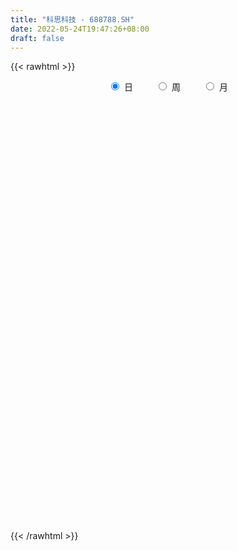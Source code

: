 ```yaml
---
title: "科思科技 - 688788.SH"
date: 2022-05-24T19:47:26+08:00
draft: false
---
```

{{< rawhtml >}}
    <div style="text-align: center">
        <label style="padding: 1rem;"><input style="margin-right: .5rem" type="radio" name="period" value="D" checked onclick="period_change(this)">日</label>
        <label style="padding: 1rem;"><input style="margin-right: .5rem" type="radio" name="period" value="W" onclick="period_change(this)">周</label>
        <label style="padding: 1rem;"><input style="margin-right: .5rem" type="radio" name="period" value="M" onclick="period_change(this)">月</label>
    </div>
    <div id="chart" style="height: 700px;"></div> 
    <script type="text/javascript">
        const D_v = [3410.82,4252.45,8875.17,8868.22,12267.8,9788.5,11763.51,10052.16,13539.52,9695.31,12519.71,9865.57,8494.75,10422.27,10884.34,9589.71,6618.49,5512.15,7727.4,8782.75,6573.44,7219.28,4672.38,7070.59,5641.01,3842.6,8699.35,10269.63,5358.97,5936.0,4556.83,12176.85,16296.07,13572.56,11044.18,12281.21,10757.81,13026.16,7240.4,9917.34,6876.53,10809.51,8104.33,9272.98,8587.91,7064.0,4547.8,5128.11,6659.12,6078.05,17840.83,22053.48,16204.87,13052.76,10312.14,12825.76,11333.28,14994.16,9269.62,15809.37,25334.05,15621.74,12055.79,8930.01,9911.17,6972.25,8013.48,7974.56,5311.97,8487.43,10442.65,8973.1,9618.27,14693.68,8362.97,7873.32,7244.24,11441.64,7250.01,3837.54,5018.4,3265.25,4200.03,5627.5,5278.25,4312.55,2896.37,4949.5,9266.34,4729.75,5288.12,3160.31,3749.4,3401.71,5198.4,3443.15,3238.13,1949.92,2247.19,2757.27,5555.45,2259.83,2601.47,2349.83,4041.07,4054.18,4484.99,3631.72,4046.59,4627.38,5924.07,12184.35,10657.23,6771.02,6788.53,12383.05,6703.82,6122.73,6924.56,5106.7,7642.62,5060.84,8682.42,10176.24,8587.84,9180.87,7559.87,9443.26,8046.0,10188.11,12537.77,10724.13,6402.99,8212.23,14837.04,10029.67,9555.4,11482.3,10058.03,9391.59,7884.05,6377.73,6197.88,6282.85,5374.82,5591.83,12172.35,5938.08,9227.84,6121.34,6355.06,4819.85,3358.29,6856.33,4523.13,2902.95,4948.32,4030.14,5903.72,7130.09,6629.74,4089.28,5474.91,3782.25,4171.28,3668.91,6056.12,5350.94,5967.31,7353.18,3672.6,3883.7,5413.44,4363.27,5357.05,12564.21,7216.15,6470.74,3619.79,3262.94,5235.21,3151.03,5585.23,2786.97,3724.72,3607.88,4318.96,2531.26,2489.73,3643.21,7982.3,10706.44,5361.65,22483.08,10829.0,6144.46,9474.98,5382.87,7580.92,8355.12,9386.73,7579.83,6923.38,4489.91,7479.13,7988.83,6726.57,4810.21,4165.7,3280.04,4610.21,7069.29,8557.31,5560.49,3761.77,3780.39,3213.09,4678.76,3017.99,7497.68,4742.6,4257.27,4161.5,3626.91,4007.09,4844.24,4366.46,3431.79,3489.09,4400.09,4262.43,6580.54,4481.52,6090.35,20229.19,10774.8,5394.96,4523.36,4481.27,4730.69,5897.28,3962.36,2936.52,3040.75,3011.19,4168.83,3873.55,4652.68,4054.87,6687.6]
const D_histogram = [0.0,0.1820654131,0.5025440882,0.9235494719,1.538171657,1.8578024767,2.3750101926,2.9086711479,3.1211536821,3.0068680845,3.2749753404,3.3552384766,3.393793069,2.7956060132,2.1647323316,1.3060217049,0.8213490559,0.4874378104,-0.1452952999,-0.389373951,-0.3914852876,-0.7789161513,-1.0047813031,-1.5338937471,-1.567711662,-1.5607967697,-1.1658630142,-1.1884162694,-1.1732755915,-1.3572668301,-1.3323286367,-0.775847779,-0.5970967885,-0.0389723268,0.1278810564,0.2478625183,-0.0385314374,-0.8255468118,-1.2207764077,-1.5320125081,-1.8148300236,-1.3505825962,-1.1649545395,-1.4214115375,-1.4794262963,-1.4538732339,-1.3669473997,-1.2455482539,-0.830374684,-0.6178920561,0.4533729822,1.6674817676,2.1404168699,1.8702392953,1.751737752,2.2921187303,2.3318770584,2.5743988111,2.7326984389,3.3233748775,3.1892528888,2.3306545134,1.9472837204,1.2635091204,0.4065430897,-0.2169505031,-0.781544441,-1.4878030852,-1.9093119684,-1.8112762348,-1.2131123555,-0.5438588279,-0.3182732638,0.7355769506,0.9287061324,0.7998547757,0.6681295234,0.0945381287,-0.7414695059,-1.2975792962,-1.8605722509,-1.8925189605,-1.7592120846,-1.9816023256,-2.3622606674,-2.2456114884,-2.2554073269,-2.4862212124,-3.1083855763,-3.6234347621,-3.8944127456,-3.7264015849,-3.119543337,-2.9675118637,-3.1611136098,-2.9132684764,-2.9113704147,-2.5963275774,-2.2328171491,-1.8088607609,-1.8641738821,-1.5873223068,-1.0691373352,-0.7001089061,-0.5871843953,-0.117971923,0.3185688101,0.4659614318,0.6173387318,0.759956533,0.7691748399,1.4870744987,1.4804809499,1.6032447539,1.774023281,2.222914901,2.3140029389,2.343723426,2.1098236941,1.650497888,1.6056263844,1.4790713512,1.5860176828,1.8971055345,1.9855763878,1.5526567441,1.172026806,0.9448376219,0.8242164629,0.7614329724,1.0204453706,0.9368392819,0.8264434879,0.5110687558,0.6435420967,0.6532753605,0.7302207915,0.8327465764,1.0429504415,0.83691233,0.4784307327,0.3886321837,0.307049185,-0.0229927626,-0.3044244616,-0.51505235,-1.0117872658,-1.2127791439,-1.6605518136,-2.0723709665,-2.2107053817,-2.1436364926,-2.0415431915,-1.7688627439,-1.6126753385,-1.2589613725,-0.8973081604,-0.4665436616,-0.0395066522,0.3814052194,0.394552325,0.3541102649,0.0656888009,-0.0632485176,-0.0885118832,-0.0587555193,-0.2882247171,-0.3528643154,-0.0343068426,0.1848926347,0.2718301649,0.111785521,-0.212158511,-0.3399303733,-0.6333864979,-1.3935783371,-2.0299509874,-2.2673793667,-2.2875589561,-2.0899947124,-1.6951756055,-1.4596740519,-1.4345182278,-1.2814288227,-0.9134970079,-0.4938438759,-0.0403099823,0.2474033752,0.5738051475,0.714584739,1.1039828717,1.3454834748,1.4064443218,0.5552297232,0.0901449447,-0.2306378271,-0.5393597592,-0.7331262607,-0.9521406274,-1.174605004,-1.4289268554,-1.5066617578,-1.3826052631,-1.2847551727,-1.347207209,-1.0564272927,-0.6349413339,-0.334697709,0.0328449529,0.2662358405,0.5545874935,0.5948879441,0.5043259925,0.454679,0.3818270288,0.4830887878,0.5345480774,0.5393890405,0.577983232,0.4295380803,0.318720008,0.1089333714,0.0571861744,0.0285816447,0.1588684107,0.1741458145,0.3854503391,0.5066397728,0.6340385585,0.5689435806,0.4229653114,-0.0171858816,-0.394606341,-0.3540069062,-0.7808816803,-0.722916354,-0.5162541811,-0.3613420777,-0.1363967103,0.1739316791,0.4834597183,0.6909189236,0.7849390179,0.8943137406,0.9627826867,1.0693903062,1.1644350075,1.2426813826,1.295806646,1.1060008704]
const D_fast = [0.0,0.2275817664,0.6736964635,1.3255892152,2.3247543145,3.1088357535,4.2197960175,5.4806247598,6.4733957145,7.1108271381,8.1976782291,9.1167509843,10.0037538441,10.1044682915,10.0147776929,9.4825724923,9.2032371073,8.9911853145,8.3221283792,7.9807062403,7.8807235818,7.2985636803,6.8215032028,5.908917322,5.4831714915,5.0998871914,5.2033551934,4.8836978708,4.6055196509,4.0822117048,3.774067739,4.136586652,4.1660634453,4.7144448253,4.9132684726,5.0952155641,4.799188749,3.8057866716,3.1053629738,2.4111237464,1.674598725,1.8012005034,1.6955899251,1.0837800428,0.6559087099,0.3179934639,0.0631824481,-0.1268054696,0.0807744293,0.1387840432,1.3233923271,2.9543715543,3.9624108742,4.1597931234,4.4792260181,5.5926366789,6.2153642716,7.1014857271,7.9429599646,9.3644801226,10.0276713561,9.7517366091,9.8551867462,9.4872894263,8.731959168,8.0542279494,7.2942479013,6.2160384858,5.3172016105,4.9624182854,5.2573040758,5.7905928965,5.9366101446,7.1743545967,7.5996603116,7.6707726487,7.7060797773,7.1561229148,6.1347479038,5.2542432894,4.226107272,3.7210308222,3.414534677,2.6967438546,1.7255203459,1.2807666528,0.7071189826,-0.145250206,-1.544510964,-2.9654188404,-4.2100000102,-4.9735892458,-5.1466168321,-5.7364633247,-6.7203434733,-7.200815459,-7.926760001,-8.2607990581,-8.455492917,-8.483751719,-9.0051083107,-9.1250873121,-8.8741866743,-8.6801854717,-8.7140570598,-8.2743375683,-7.7581546325,-7.4942716529,-7.18855967,-6.8559527355,-6.6544407187,-5.5647724352,-5.2012457466,-4.6776707541,-4.0633864067,-3.0587660615,-2.3891772889,-1.7735259453,-1.4799697536,-1.5266710877,-1.1701359952,-0.9269231906,-0.4234724383,0.361891797,0.9467567473,0.9020012896,0.814378053,0.8233982744,0.9088312311,1.0364059837,1.5505297246,1.7011334563,1.7973485343,1.6097409911,1.9030998562,2.0761519601,2.335652589,2.646365018,3.1173064936,3.1204964645,2.8816225504,2.8889820473,2.8841613449,2.5483712066,2.1908333922,1.8514424164,1.1017606841,0.59757402,-0.2653366032,-1.1952484976,-1.8862592582,-2.3550994922,-2.7633919891,-2.9329272274,-3.1799086566,-3.1409350338,-3.0036088617,-2.6894802783,-2.2723199321,-1.7560567555,-1.6442715687,-1.5961860626,-1.8681853264,-2.0129347743,-2.0603261107,-2.0452586266,-2.3467840037,-2.4996396808,-2.1896589187,-1.9242362827,-1.7693412113,-1.9014394749,-2.2784231347,-2.4911775903,-2.9429803394,-4.0515667629,-5.19542716,-5.9997003811,-6.5917697094,-6.9167041438,-6.9456789383,-7.0750958977,-7.4085696305,-7.5758374312,-7.4362798683,-7.1400877052,-6.6966313073,-6.347067106,-5.8772140467,-5.5577882705,-4.8923944199,-4.3145229481,-3.9019510207,-4.6143581884,-5.0569067308,-5.4353489593,-5.8789108312,-6.2559588979,-6.7130084215,-7.2291240491,-7.8406776144,-8.2950779562,-8.5166727772,-8.74001148,-9.1392653185,-9.1125922255,-8.8498416001,-8.6332724025,-8.2575185023,-7.9575686546,-7.5305701283,-7.3415476916,-7.3060281451,-7.2420053876,-7.2194006017,-6.9973666457,-6.8122703367,-6.6725821135,-6.489492114,-6.5305527456,-6.561690816,-6.7442441097,-6.781694763,-6.8031538816,-6.6331500129,-6.5743361555,-6.2666690461,-6.0188196692,-5.7329112438,-5.6557703266,-5.696007268,-6.1404549313,-6.616526976,-6.6644292677,-7.2865244619,-7.4092882241,-7.3316895965,-7.2671130126,-7.0762668227,-6.7224555136,-6.2920625448,-5.9118736085,-5.6216187598,-5.2886656019,-4.9795009842,-4.6055457881,-4.2193923349,-3.8304756142,-3.4533986892,-3.3667042473]
const D_slow = [0.0,0.0455163533,0.1711523753,0.4020397433,0.7865826576,1.2510332767,1.8447858249,2.5719536119,3.3522420324,4.1039590535,4.9227028886,5.7615125078,6.609960775,7.3088622783,7.8500453612,8.1765507874,8.3818880514,8.503747504,8.4674236791,8.3700801913,8.2722088694,8.0774798316,7.8262845058,7.4428110691,7.0508831536,6.6606839611,6.3692182076,6.0721141402,5.7787952424,5.4394785349,5.1063963757,4.9124344309,4.7631602338,4.7534171521,4.7853874162,4.8473530458,4.8377201864,4.6313334835,4.3261393815,3.9431362545,3.4894287486,3.1517830995,2.8605444647,2.5051915803,2.1353350062,1.7718666977,1.4301298478,1.1187427843,0.9111491133,0.7566760993,0.8700193449,1.2868897867,1.8219940042,2.2895538281,2.7274882661,3.3005179486,3.8834872132,4.527086916,5.2102615257,6.0411052451,6.8384184673,7.4210820957,7.9079030258,8.2237803059,8.3254160783,8.2711784525,8.0757923423,7.703841571,7.2265135789,6.7736945202,6.4704164313,6.3344517244,6.2548834084,6.4387776461,6.6709541792,6.8709178731,7.0379502539,7.0615847861,6.8762174096,6.5518225856,6.0866795229,5.6135497827,5.1737467616,4.6783461802,4.0877810133,3.5263781412,2.9625263095,2.3409710064,1.5638746123,0.6580159218,-0.3155872646,-1.2471876609,-2.0270734951,-2.768951461,-3.5592298635,-4.2875469826,-5.0153895863,-5.6644714806,-6.2226757679,-6.6748909581,-7.1409344286,-7.5377650053,-7.8050493391,-7.9800765656,-8.1268726645,-8.1563656452,-8.0767234427,-7.9602330847,-7.8058984018,-7.6159092685,-7.4236155586,-7.0518469339,-6.6817266964,-6.2809155079,-5.8374096877,-5.2816809625,-4.7031802277,-4.1172493712,-3.5897934477,-3.1771689757,-2.7757623796,-2.4059945418,-2.0094901211,-1.5352137375,-1.0388196405,-0.6506554545,-0.357648753,-0.1214393475,0.0846147682,0.2749730113,0.530084354,0.7642941744,0.9709050464,1.0986722354,1.2595577595,1.4228765996,1.6054317975,1.8136184416,2.074356052,2.2835841345,2.4031918177,2.5003498636,2.5771121599,2.5713639692,2.4952578538,2.3664947663,2.1135479499,1.8103531639,1.3952152105,0.8771224689,0.3244461234,-0.2114629997,-0.7218487976,-1.1640644835,-1.5672333182,-1.8819736613,-2.1063007014,-2.2229366168,-2.2328132798,-2.137461975,-2.0388238937,-1.9502963275,-1.9338741273,-1.9496862567,-1.9718142275,-1.9865031073,-2.0585592866,-2.1467753654,-2.1553520761,-2.1091289174,-2.0411713762,-2.0132249959,-2.0662646237,-2.151247217,-2.3095938415,-2.6579884258,-3.1654761726,-3.7323210143,-4.3042107533,-4.8267094314,-5.2505033328,-5.6154218458,-5.9740514027,-6.2944086084,-6.5227828604,-6.6462438294,-6.6563213249,-6.5944704811,-6.4510191943,-6.2723730095,-5.9963772916,-5.6600064229,-5.3083953424,-5.1695879116,-5.1470516755,-5.2047111322,-5.339551072,-5.5228326372,-5.7608677941,-6.0545190451,-6.4117507589,-6.7884161984,-7.1340675141,-7.4552563073,-7.7920581096,-8.0561649327,-8.2149002662,-8.2985746935,-8.2903634553,-8.2238044951,-8.0851576218,-7.9364356357,-7.8103541376,-7.6966843876,-7.6012276304,-7.4804554335,-7.3468184141,-7.211971154,-7.067475346,-6.9600908259,-6.8804108239,-6.8531774811,-6.8388809375,-6.8317355263,-6.7920184236,-6.74848197,-6.6521193852,-6.525459442,-6.3669498024,-6.2247139072,-6.1189725794,-6.1232690498,-6.221920635,-6.3104223616,-6.5056427816,-6.6863718701,-6.8154354154,-6.9057709348,-6.9398701124,-6.8963871927,-6.7755222631,-6.6027925322,-6.4065577777,-6.1829793425,-5.9422836709,-5.6749360943,-5.3838273424,-5.0731569968,-4.7492053353,-4.4727051177]
const D_data = [['2021-05-13', 98.5388, 99.8111, 98.5288, 101.2525],['2021-05-14', 100.3181, 102.664, 99.7217, 102.664],['2021-05-17', 102.7336, 106.0537, 102.7336, 108.9165],['2021-05-18', 105.3678, 109.9404, 104.5924, 110.9344],['2021-05-19', 108.9861, 116.2525, 108.9861, 118.0915],['2021-05-20', 115.3082, 116.6004, 114.5129, 118.5984],['2021-05-21', 116.6004, 123.2704, 115.8052, 127.5149],['2021-05-24', 122.4453, 128.7674, 122.2863, 129.0258],['2021-05-25', 131.2326, 129.6123, 126.2425, 134.1948],['2021-05-26', 129.2247, 128.7773, 126.7992, 131.4612],['2021-05-27', 128.2207, 137.1571, 127.7137, 139.1451],['2021-05-28', 136.6799, 139.175, 134.3241, 139.8608],['2021-05-31', 140.03, 142.57, 135.99, 143.5],['2021-06-01', 141.99, 136.55, 136.53, 144.88],['2021-06-02', 136.52, 135.88, 135.06, 140.99],['2021-06-03', 136.34, 131.52, 130.61, 137.87],['2021-06-04', 131.46, 134.6, 131.46, 135.9],['2021-06-07', 135.81, 136.0, 135.18, 139.99],['2021-06-08', 136.1, 130.98, 129.99, 136.11],['2021-06-09', 132.4, 134.46, 131.06, 140.68],['2021-06-10', 134.97, 137.7, 133.01, 138.65],['2021-06-11', 138.0, 132.51, 132.5, 138.0],['2021-06-15', 132.49, 133.29, 130.68, 135.64],['2021-06-16', 133.29, 127.51, 125.48, 135.87],['2021-06-17', 128.11, 131.98, 127.18, 132.36],['2021-06-18', 132.23, 132.14, 130.69, 133.33],['2021-06-21', 132.16, 137.93, 132.0, 139.39],['2021-06-22', 139.2, 133.65, 131.7, 139.2],['2021-06-23', 132.14, 134.0, 132.14, 135.78],['2021-06-24', 133.61, 130.83, 130.56, 137.36],['2021-06-25', 130.0, 132.69, 130.0, 133.45],['2021-06-28', 132.69, 140.8, 132.63, 140.94],['2021-06-29', 143.5, 138.2, 137.5, 150.18],['2021-06-30', 137.28, 145.38, 136.33, 148.5],['2021-07-01', 147.0, 143.16, 142.8, 152.47],['2021-07-02', 143.29, 144.19, 142.03, 150.0],['2021-07-05', 143.3, 139.42, 136.5, 144.98],['2021-07-06', 139.65, 130.56, 128.88, 139.65],['2021-07-07', 129.88, 132.08, 129.5, 133.96],['2021-07-08', 131.9, 130.7, 126.8, 135.2],['2021-07-09', 130.5, 128.63, 126.64, 131.77],['2021-07-12', 129.19, 137.69, 129.0, 138.96],['2021-07-13', 137.69, 135.38, 134.01, 142.0],['2021-07-14', 135.87, 128.99, 128.58, 135.87],['2021-07-15', 128.47, 129.79, 124.51, 130.29],['2021-07-16', 129.72, 129.85, 128.75, 133.54],['2021-07-19', 130.75, 130.02, 128.59, 133.3],['2021-07-20', 128.72, 130.15, 126.99, 130.58],['2021-07-21', 129.88, 134.6, 129.88, 135.67],['2021-07-22', 135.07, 133.3, 131.75, 135.77],['2021-07-23', 132.5, 147.6, 132.5, 150.13],['2021-07-26', 150.98, 156.6, 150.0, 162.79],['2021-07-27', 157.26, 153.64, 153.55, 162.5],['2021-07-28', 151.95, 146.78, 140.0, 153.98],['2021-07-29', 149.67, 149.44, 146.9, 151.88],['2021-07-30', 148.73, 160.9, 148.46, 161.0],['2021-08-02', 161.0, 158.57, 156.07, 164.36],['2021-08-03', 159.51, 164.45, 157.99, 172.0],['2021-08-04', 164.31, 167.31, 162.22, 170.0],['2021-08-05', 168.5, 178.0, 167.08, 178.5],['2021-08-06', 193.0, 173.69, 172.6, 193.0],['2021-08-09', 170.0, 165.15, 162.25, 170.0],['2021-08-10', 165.5, 170.55, 164.0, 175.0],['2021-08-11', 170.8, 166.33, 163.88, 170.8],['2021-08-12', 165.52, 161.83, 160.61, 168.4],['2021-08-13', 162.97, 162.0, 160.3, 167.0],['2021-08-16', 160.8, 160.28, 156.0, 161.63],['2021-08-17', 159.51, 155.27, 155.27, 163.59],['2021-08-18', 155.06, 155.48, 154.03, 158.88],['2021-08-19', 154.75, 160.62, 152.91, 163.98],['2021-08-20', 159.55, 168.51, 158.73, 169.88],['2021-08-23', 168.55, 173.05, 168.55, 177.77],['2021-08-24', 170.0, 170.47, 164.52, 170.96],['2021-08-25', 169.69, 185.4, 169.31, 188.96],['2021-08-26', 182.5, 179.6, 178.86, 187.99],['2021-08-27', 178.33, 177.4, 175.5, 185.37],['2021-08-30', 179.93, 178.24, 176.0, 184.77],['2021-08-31', 177.96, 172.1, 166.21, 178.0],['2021-09-01', 173.49, 165.72, 165.58, 173.49],['2021-09-02', 165.0, 165.59, 162.88, 167.69],['2021-09-03', 165.0, 162.1, 161.38, 167.26],['2021-09-06', 162.88, 166.47, 161.46, 166.5],['2021-09-07', 166.0, 168.12, 165.06, 171.37],['2021-09-08', 169.0, 162.62, 161.7, 170.0],['2021-09-09', 161.28, 157.88, 155.7, 161.98],['2021-09-10', 159.04, 162.09, 155.7, 162.5],['2021-09-13', 160.45, 159.45, 158.0, 162.45],['2021-09-14', 159.1, 154.5, 154.3, 160.88],['2021-09-15', 154.58, 145.31, 144.9, 154.61],['2021-09-16', 145.31, 141.02, 141.02, 147.2],['2021-09-17', 140.68, 138.95, 135.08, 142.0],['2021-09-22', 139.5, 141.0, 136.1, 141.0],['2021-09-23', 140.88, 145.62, 140.55, 146.96],['2021-09-24', 145.67, 139.19, 138.6, 146.53],['2021-09-27', 139.19, 131.83, 131.0, 140.87],['2021-09-28', 131.88, 134.51, 131.88, 135.66],['2021-09-29', 133.38, 129.1, 129.1, 134.84],['2021-09-30', 131.21, 130.91, 129.35, 131.83],['2021-10-08', 130.91, 130.57, 129.0, 133.32],['2021-10-11', 130.7, 130.92, 130.18, 134.68],['2021-10-12', 130.51, 123.45, 122.22, 130.51],['2021-10-13', 123.99, 125.78, 122.61, 126.72],['2021-10-14', 125.6, 128.8, 124.5, 129.2],['2021-10-15', 128.1, 127.5, 126.19, 128.99],['2021-10-18', 126.61, 123.93, 122.7, 127.5],['2021-10-19', 124.42, 128.53, 123.35, 128.59],['2021-10-20', 128.49, 129.5, 124.99, 131.77],['2021-10-21', 128.81, 126.63, 125.68, 129.55],['2021-10-22', 127.51, 126.8, 126.03, 129.28],['2021-10-25', 126.41, 126.94, 125.33, 127.88],['2021-10-26', 126.99, 125.22, 123.54, 127.48],['2021-10-27', 125.86, 135.95, 125.22, 136.33],['2021-10-28', 132.5, 129.01, 129.01, 133.36],['2021-10-29', 129.3, 131.26, 126.53, 133.05],['2021-11-01', 130.58, 133.15, 130.52, 135.26],['2021-11-02', 134.12, 139.13, 133.5, 140.2],['2021-11-03', 138.21, 137.22, 135.5, 138.88],['2021-11-04', 137.19, 138.02, 136.37, 139.8],['2021-11-05', 138.16, 135.4, 135.27, 139.38],['2021-11-08', 134.99, 131.72, 131.0, 134.99],['2021-11-09', 131.21, 136.43, 131.21, 136.5],['2021-11-10', 136.61, 135.81, 133.6, 138.45],['2021-11-11', 136.77, 139.6, 135.21, 141.0],['2021-11-12', 139.6, 144.44, 137.64, 144.88],['2021-11-15', 146.0, 144.11, 142.01, 147.79],['2021-11-16', 143.46, 137.94, 137.5, 144.44],['2021-11-17', 137.5, 137.41, 135.5, 138.25],['2021-11-18', 137.65, 138.5, 135.53, 142.03],['2021-11-19', 138.63, 139.6, 136.89, 140.88],['2021-11-22', 139.86, 140.49, 137.64, 140.89],['2021-11-23', 140.47, 145.83, 139.97, 146.87],['2021-11-24', 146.0, 142.89, 142.5, 148.58],['2021-11-25', 143.0, 142.86, 141.4, 144.36],['2021-11-26', 143.63, 139.82, 139.0, 143.73],['2021-11-29', 138.0, 145.57, 137.5, 147.5],['2021-11-30', 147.75, 145.13, 144.77, 148.67],['2021-12-01', 145.49, 146.98, 145.22, 149.68],['2021-12-02', 147.51, 148.66, 146.55, 150.99],['2021-12-03', 149.38, 151.89, 147.53, 152.6],['2021-12-06', 152.44, 147.75, 147.6, 152.5],['2021-12-07', 148.22, 145.17, 142.9, 149.02],['2021-12-08', 145.0, 148.02, 145.0, 148.88],['2021-12-09', 147.03, 148.3, 146.11, 148.5],['2021-12-10', 148.0, 144.55, 144.13, 148.0],['2021-12-13', 144.25, 143.73, 142.3, 146.06],['2021-12-14', 142.88, 143.3, 142.48, 145.5],['2021-12-15', 143.59, 137.5, 136.5, 144.27],['2021-12-16', 137.51, 138.7, 137.23, 139.6],['2021-12-17', 139.02, 132.92, 132.71, 139.44],['2021-12-20', 133.25, 129.7, 129.61, 133.66],['2021-12-21', 129.32, 130.0, 128.41, 130.36],['2021-12-22', 130.08, 130.64, 128.62, 131.55],['2021-12-23', 130.53, 129.79, 128.88, 130.81],['2021-12-24', 129.79, 131.28, 129.79, 134.99],['2021-12-27', 131.35, 129.43, 127.36, 131.99],['2021-12-28', 129.43, 131.89, 128.72, 132.49],['2021-12-29', 130.81, 132.78, 130.81, 135.35],['2021-12-30', 132.8, 134.94, 132.2, 135.1],['2021-12-31', 134.98, 136.7, 134.57, 138.11],['2022-01-04', 136.71, 138.75, 134.88, 139.09],['2022-01-05', 138.75, 134.83, 133.86, 138.75],['2022-01-06', 133.81, 134.1, 133.0, 135.35],['2022-01-07', 134.3, 129.99, 129.6, 134.5],['2022-01-10', 131.08, 130.58, 129.04, 131.8],['2022-01-11', 130.58, 131.12, 129.83, 132.68],['2022-01-12', 131.02, 131.48, 130.68, 132.6],['2022-01-13', 131.34, 127.26, 127.26, 131.34],['2022-01-14', 127.9, 127.97, 126.03, 128.86],['2022-01-17', 128.02, 133.0, 127.61, 133.49],['2022-01-18', 133.05, 132.97, 132.55, 136.3],['2022-01-19', 133.04, 132.03, 130.66, 133.44],['2022-01-20', 131.24, 128.6, 128.28, 132.39],['2022-01-21', 128.1, 124.9, 124.75, 129.52],['2022-01-24', 123.8, 125.61, 123.1, 127.2],['2022-01-25', 125.66, 121.68, 121.66, 126.88],['2022-01-26', 121.72, 111.8, 111.71, 123.26],['2022-01-27', 111.0, 107.77, 106.99, 111.37],['2022-01-28', 106.48, 108.18, 104.5, 108.72],['2022-02-07', 108.61, 107.8, 107.2, 108.97],['2022-02-08', 107.8, 108.6, 106.58, 109.34],['2022-02-09', 108.99, 110.44, 107.5, 111.6],['2022-02-10', 110.45, 108.11, 107.5, 110.87],['2022-02-11', 107.55, 104.19, 103.2, 107.89],['2022-02-14', 103.47, 104.31, 103.28, 105.95],['2022-02-15', 104.83, 106.62, 103.8, 106.63],['2022-02-16', 106.62, 107.9, 105.9, 108.7],['2022-02-17', 107.88, 109.53, 106.63, 110.38],['2022-02-18', 108.2, 108.6, 107.35, 109.0],['2022-02-21', 108.6, 110.15, 108.04, 110.18],['2022-02-22', 110.08, 108.7, 107.41, 110.25],['2022-02-23', 108.74, 113.11, 108.7, 114.33],['2022-02-24', 112.14, 113.12, 110.61, 116.28],['2022-02-25', 113.29, 112.0, 111.5, 113.75],['2022-02-28', 97.0, 98.46, 95.2, 100.95],['2022-03-01', 97.92, 99.25, 96.97, 101.58],['2022-03-02', 99.25, 98.13, 97.51, 99.25],['2022-03-03', 98.21, 95.51, 95.35, 98.54],['2022-03-04', 95.28, 94.3, 94.21, 96.55],['2022-03-07', 94.87, 91.38, 90.13, 94.9],['2022-03-08', 91.02, 88.44, 87.78, 92.6],['2022-03-09', 88.3, 84.81, 82.32, 88.8],['2022-03-10', 87.0, 84.0, 83.8, 87.68],['2022-03-11', 83.5, 84.5, 81.32, 84.75],['2022-03-14', 83.8, 82.66, 82.65, 85.2],['2022-03-15', 82.18, 78.6, 78.5, 82.2],['2022-03-16', 79.37, 81.55, 78.0, 81.91],['2022-03-17', 82.02, 83.28, 82.02, 85.45],['2022-03-18', 83.15, 82.15, 81.21, 83.15],['2022-03-21', 82.39, 83.5, 81.58, 83.7],['2022-03-22', 83.95, 82.39, 81.82, 83.95],['2022-03-23', 82.5, 83.66, 81.46, 84.5],['2022-03-24', 83.03, 80.76, 80.21, 83.03],['2022-03-25', 80.99, 78.3, 78.01, 82.6],['2022-03-28', 77.0, 77.71, 75.55, 78.34],['2022-03-29', 77.97, 76.33, 76.18, 79.36],['2022-03-30', 76.85, 77.86, 76.22, 78.02],['2022-03-31', 78.5, 77.0, 76.88, 78.62],['2022-04-01', 77.01, 75.96, 74.52, 77.07],['2022-04-06', 75.02, 75.93, 75.02, 76.43],['2022-04-07', 75.75, 72.69, 72.68, 76.29],['2022-04-08', 73.22, 71.77, 70.5, 73.22],['2022-04-11', 71.6, 68.85, 68.55, 71.6],['2022-04-12', 68.84, 69.21, 67.51, 69.55],['2022-04-13', 68.52, 68.34, 68.05, 69.26],['2022-04-14', 68.35, 69.71, 68.0, 70.23],['2022-04-15', 69.15, 67.83, 66.71, 69.59],['2022-04-18', 67.01, 70.17, 66.81, 70.2],['2022-04-19', 70.43, 69.36, 69.2, 70.81],['2022-04-20', 69.96, 69.65, 68.92, 70.5],['2022-04-21', 69.65, 66.99, 66.91, 70.35],['2022-04-22', 66.66, 64.92, 64.75, 66.88],['2022-04-25', 64.46, 58.93, 58.88, 64.46],['2022-04-26', 59.51, 56.45, 56.12, 60.11],['2022-04-27', 56.0, 59.58, 54.05, 59.8],['2022-04-28', 54.98, 51.3, 48.95, 55.28],['2022-04-29', 51.6, 54.83, 51.33, 55.09],['2022-05-05', 55.45, 55.95, 53.88, 56.88],['2022-05-06', 54.8, 54.95, 54.04, 56.48],['2022-05-09', 55.95, 55.67, 54.95, 56.62],['2022-05-10', 55.33, 57.22, 54.41, 57.62],['2022-05-11', 56.9, 58.18, 56.82, 59.76],['2022-05-12', 57.58, 57.82, 56.91, 58.8],['2022-05-13', 57.98, 56.88, 56.7, 58.49],['2022-05-16', 56.99, 57.4, 56.73, 58.88],['2022-05-17', 57.09, 57.25, 56.0, 57.53],['2022-05-18', 57.26, 58.19, 57.25, 58.58],['2022-05-19', 57.5, 58.7, 57.0, 58.8],['2022-05-20', 58.88, 59.18, 58.74, 60.0],['2022-05-23', 59.78, 59.54, 58.6, 59.78],['2022-05-24', 59.56, 56.43, 56.22, 60.38]]
const W_v = [195247.11,171468.27,104773.06,85949.22,65588.2,61469.86,57392.06,49214.87,57780.56,67522.09,100674.29,59813.03,74723.89,61517.34,32467.19,41659.65,16521.47,10021.72,25920.99,29776.91,21844.19,17914.98,21546.54,17573.09,10657.34,15315.38,38985.98,21295.3,5338.97,17099.16,51563.2,55672.27,46009.56,35815.02,21226.58,34820.78,65370.87,47818.24,43838.73,40253.91,74449.01,76740.48,53490.96,40230.09,49521.34,34791.83,22683.58,27130.08,10311.42,13829.6,2247.19,15523.85,20258.55,40164.05,38922.69,36668.82,42817.84,48065.23,55962.44,36134.1,38304.92,27510.87,22308.26,23324.02,23029.5,26290.23,35971.42,20854.2,16969.79,30183.33,54314.39,39825.98,31494.65,27682.55,20994.5,15258.27,20897.01,19949.86,48156.4,9918.32,22008.12,18747.0,10742.47]
const W_histogram = [0.0,-0.4764116239,0.3529442334,0.4828100129,1.1090106202,2.2983210921,3.9595010813,3.1515361737,0.7169420011,-1.1267761004,-5.3999897873,-8.3460462807,-10.0654170218,-10.4156483305,-10.2735338561,-9.7396099429,-8.3759420852,-6.6270672393,-5.3045589631,-4.5831190358,-4.382506448,-4.0178658293,-3.4030498486,-2.6267247924,-1.8847358177,-1.2223471462,-0.294147593,0.2394608498,0.6640673317,1.3607122051,3.2330548869,5.4367242028,6.413191025,6.7132530297,6.668093373,6.4524371278,6.8253189903,5.8050757877,5.0227610753,5.4740436553,6.3783990842,7.472239321,7.0482168967,6.8404726878,6.9154729881,5.6042493798,4.4559028513,1.9835842755,0.2985646853,-1.3490666269,-2.3771050885,-3.1317075987,-3.5169825831,-3.313258418,-2.7639106206,-1.7077242814,-1.2711253212,-0.919944435,0.1176246305,0.2920484793,-0.3581173735,-0.8526826245,-0.7712983623,-1.105536718,-1.3809333665,-1.668873546,-2.8168888786,-3.6249826739,-3.6333281781,-3.1961442127,-3.8418969603,-4.619646029,-4.9533862402,-5.0757718144,-4.9513353598,-4.785496387,-4.5755391406,-4.272774948,-4.3761848664,-4.0672033719,-3.391160299,-2.4891477588,-1.8093928534]
const W_fast = [0.0,-0.5955145299,0.3220773857,0.5726456685,1.4760989309,3.2399896757,5.8910449353,5.8709640711,3.6156053989,1.4901932722,-4.1330178615,-9.1655859251,-13.4013109216,-16.3554543129,-18.7817233026,-20.6827018751,-21.4130195387,-21.3209115026,-21.3245429672,-21.7488827988,-22.6438968231,-23.2837226617,-23.5196691431,-23.4000252851,-23.1292202648,-22.7724183798,-21.9177557249,-21.3242820696,-20.7336587548,-19.6968358301,-17.0162294266,-13.45337906,-10.8736144815,-8.8952392194,-7.2733755329,-5.8759224961,-3.7967108861,-3.3656851417,-2.8923095853,-1.0725160915,1.4264391085,4.3883391755,5.7263709754,7.2287449385,9.0326134858,9.1224522225,9.0880814068,7.1116588998,5.501280481,3.516382512,1.8940677784,0.3565383685,-0.9079822617,-1.5325727012,-1.6742025589,-1.04494729,-0.9261296601,-0.8049348827,0.2620403404,0.5094763091,-0.2302188871,-0.9379547942,-1.0493951227,-1.6600176578,-2.2806476479,-2.985806214,-4.8380437661,-6.5523832299,-7.4690607787,-7.8309128664,-9.437139854,-11.3698004301,-12.9418872013,-14.3332157291,-15.4466131144,-16.4771482383,-17.4110757772,-18.1765053215,-19.3739614566,-20.0817808051,-20.2535278068,-19.9738022064,-19.7463955143]
const W_slow = [0.0,-0.119102906,-0.0308668476,0.0898356556,0.3670883107,0.9416685837,1.931543854,2.7194278974,2.8986633977,2.6169693726,1.2669719258,-0.8195396444,-3.3358938998,-5.9398059824,-8.5081894465,-10.9430919322,-13.0370774535,-14.6938442633,-16.0199840041,-17.1657637631,-18.2613903751,-19.2658568324,-20.1166192945,-20.7733004926,-21.2444844471,-21.5500712336,-21.6236081319,-21.5637429194,-21.3977260865,-21.0575480352,-20.2492843135,-18.8901032628,-17.2868055065,-15.6084922491,-13.9414689059,-12.3283596239,-10.6220298763,-9.1707609294,-7.9150706606,-6.5465597468,-4.9519599757,-3.0839001455,-1.3218459213,0.3882722507,2.1171404977,3.5182028426,4.6321785555,5.1280746243,5.2027157957,4.8654491389,4.2711728668,3.4882459671,2.6090003214,1.7806857169,1.0897080617,0.6627769914,0.3449956611,0.1150095523,0.14441571,0.2174278298,0.1278984864,-0.0852721697,-0.2780967603,-0.5544809398,-0.8997142814,-1.3169326679,-2.0211548876,-2.927400556,-3.8357326006,-4.6347686537,-5.5952428938,-6.750154401,-7.9885009611,-9.2574439147,-10.4952777546,-11.6916518514,-12.8355366365,-13.9037303735,-14.9977765901,-16.0145774331,-16.8623675079,-17.4846544476,-17.9370026609]
const W_data = [['2020-10-23', 220.6759, 195.825, 194.831, 248.3101],['2020-10-30', 188.8867, 188.3598, 174.3539, 199.2644],['2020-11-06', 189.3738, 205.6262, 185.9841, 212.5149],['2020-11-13', 208.7475, 199.8012, 184.0954, 213.6083],['2020-11-20', 199.8012, 208.7475, 195.6262, 217.0278],['2020-11-27', 208.7276, 222.1968, 203.7773, 226.3917],['2020-12-04', 221.67, 238.5686, 217.6938, 240.0398],['2020-12-11', 238.4692, 213.1213, 212.1173, 243.2803],['2020-12-18', 212.5746, 185.8847, 184.0557, 215.169],['2020-12-25', 184.4135, 181.9085, 177.9324, 199.5726],['2020-12-31', 180.9145, 132.505, 119.9105, 180.9145],['2021-01-08', 134.0358, 124.0557, 124.0557, 144.1252],['2021-01-15', 122.2664, 119.0755, 106.4612, 125.7157],['2021-01-22', 119.2644, 121.7296, 118.2903, 132.2068],['2021-01-29', 121.2724, 117.992, 115.3082, 125.9642],['2021-02-05', 116.3022, 115.3082, 110.3181, 131.1928],['2021-02-10', 116.2624, 121.8688, 113.34, 124.2147],['2021-02-19', 122.7634, 127.1372, 122.7634, 129.175],['2021-02-26', 127.9125, 123.1412, 118.2903, 129.2247],['2021-03-05', 115.3082, 114.8111, 111.4513, 123.1809],['2021-03-12', 115.169, 104.6521, 102.8926, 115.835],['2021-03-19', 104.5726, 102.1869, 98.3101, 105.159],['2021-03-26', 102.5845, 102.1869, 101.3121, 113.1213],['2021-04-02', 102.5944, 102.6441, 97.4155, 103.0616],['2021-04-09', 103.3698, 101.5209, 101.1431, 104.9503],['2021-04-16', 100.507, 100.0298, 95.666, 101.9284],['2021-04-23', 103.8469, 103.9861, 103.8469, 113.6183],['2021-04-30', 103.0915, 99.9006, 99.5825, 106.5606],['2021-05-07', 100.3976, 98.4294, 98.4294, 100.9443],['2021-05-14', 98.4195, 102.664, 96.7992, 102.664],['2021-05-21', 102.7336, 123.2704, 102.7336, 127.5149],['2021-05-28', 122.4453, 139.175, 122.2863, 139.8608],['2021-06-04', 140.03, 134.6, 130.61, 144.88],['2021-06-11', 135.81, 132.51, 129.99, 140.68],['2021-06-18', 132.49, 132.14, 125.48, 135.87],['2021-06-25', 132.16, 132.69, 130.0, 139.39],['2021-07-02', 132.69, 144.19, 132.63, 152.47],['2021-07-09', 143.3, 128.63, 126.64, 144.98],['2021-07-16', 129.19, 129.85, 124.51, 142.0],['2021-07-23', 130.75, 147.6, 126.99, 150.13],['2021-07-30', 150.98, 160.9, 140.0, 162.79],['2021-08-06', 161.0, 173.69, 156.07, 193.0],['2021-08-13', 170.0, 162.0, 160.3, 175.0],['2021-08-20', 160.8, 168.51, 152.91, 169.88],['2021-08-27', 168.55, 177.4, 164.52, 188.96],['2021-09-03', 179.93, 162.1, 161.38, 184.77],['2021-09-10', 162.88, 162.09, 155.7, 171.37],['2021-09-17', 160.45, 138.95, 135.08, 162.45],['2021-09-24', 139.5, 139.19, 136.1, 146.96],['2021-09-30', 139.19, 130.91, 129.1, 140.87],['2021-10-08', 130.91, 130.57, 129.0, 133.32],['2021-10-15', 130.7, 127.5, 122.22, 134.68],['2021-10-22', 126.61, 126.8, 122.7, 131.77],['2021-10-29', 126.41, 131.26, 123.54, 136.33],['2021-11-05', 130.58, 135.4, 130.52, 140.2],['2021-11-12', 134.99, 144.44, 131.0, 144.88],['2021-11-19', 146.0, 139.6, 135.5, 147.79],['2021-11-26', 139.86, 139.82, 137.64, 148.58],['2021-12-03', 138.0, 151.89, 137.5, 152.6],['2021-12-10', 152.44, 144.55, 142.9, 152.5],['2021-12-17', 144.25, 132.92, 132.71, 146.06],['2021-12-24', 133.25, 131.28, 128.41, 134.99],['2021-12-31', 131.35, 136.7, 127.36, 138.11],['2022-01-07', 136.71, 129.99, 129.6, 139.09],['2022-01-14', 131.08, 127.97, 126.03, 132.68],['2022-01-21', 128.02, 124.9, 124.75, 136.3],['2022-01-28', 123.8, 108.18, 104.5, 127.2],['2022-02-11', 108.61, 104.19, 103.2, 111.6],['2022-02-18', 103.47, 108.6, 103.28, 110.38],['2022-02-25', 108.6, 112.0, 107.41, 116.28],['2022-03-04', 97.0, 94.3, 94.21, 101.58],['2022-03-11', 94.87, 84.5, 81.32, 94.9],['2022-03-18', 83.8, 82.15, 78.0, 85.45],['2022-03-25', 82.39, 78.3, 78.01, 84.5],['2022-04-01', 77.0, 75.96, 74.52, 79.36],['2022-04-08', 75.02, 71.77, 70.5, 76.43],['2022-04-15', 71.6, 67.83, 66.71, 71.6],['2022-04-22', 67.01, 64.92, 64.75, 70.81],['2022-04-29', 64.46, 54.83, 48.95, 64.46],['2022-05-06', 55.45, 54.95, 53.88, 56.88],['2022-05-13', 55.95, 56.88, 54.41, 59.76],['2022-05-20', 56.99, 59.18, 56.0, 60.0],['2022-05-27', 59.78, 56.43, 56.22, 60.38]]
const M_v = [366715.3799999999,326724.98,323639.23,228521.45,94123.83,101970.5,92939.21,138168.35,171422.67,229685.28,238668.75,90060.63,78193.64,191341.29,155353.88,108615.17,90490.4,147150.23,108940.3,61415.91]
const M_histogram = [0.0,2.4962470655,-2.1364703967,-5.8551764016,-7.5379162179,-9.7460886635,-10.4721449112,-7.5794073285,-5.0965807516,-2.178093678,0.5897370482,-0.2267065032,-0.5954019478,0.2000419274,0.2598574535,-1.4272293805,-2.917775867,-4.9495669331,-7.2481192482,-8.0599126367]
const M_fast = [0.0,3.1203088319,-2.0465262295,-7.2290263348,-10.7962452055,-15.440939817,-18.7850322925,-17.787146542,-16.578465153,-14.2045014989,-11.2892365106,-12.1623566878,-12.6799026193,-11.8344482623,-11.7096683728,-13.753562552,-15.9735530052,-19.2427358046,-23.3533179317,-26.1800894794]
const M_slow = [0.0,0.6240617664,0.0899441672,-1.3738499332,-3.2583289877,-5.6948511535,-8.3128873813,-10.2077392135,-11.4818844014,-12.0264078209,-11.8789735588,-11.9356501846,-12.0845006715,-12.0344901897,-11.9695258263,-12.3263331714,-13.0557771382,-14.2931688715,-16.1051986835,-18.1201768427]
const M_data = [['2020-10-30', 220.6759, 188.3598, 174.3539, 248.3101],['2020-11-30', 189.3738, 227.4751, 184.0954, 232.4056],['2020-12-31', 226.1431, 132.505, 119.9105, 243.2803],['2021-01-29', 134.0358, 117.992, 106.4612, 144.1252],['2021-02-26', 116.3022, 123.1412, 110.3181, 131.1928],['2021-03-31', 115.3082, 98.4095, 97.4155, 123.1809],['2021-04-30', 98.2803, 99.9006, 95.666, 113.6183],['2021-05-31', 100.3976, 142.57, 96.7992, 143.5],['2021-06-30', 141.99, 145.38, 125.48, 150.18],['2021-07-30', 147.0, 160.9, 124.51, 162.79],['2021-08-31', 161.0, 172.1, 152.91, 193.0],['2021-09-30', 173.49, 130.91, 129.1, 173.49],['2021-10-29', 130.91, 131.26, 122.22, 136.33],['2021-11-30', 130.58, 145.13, 130.52, 148.67],['2021-12-31', 145.49, 136.7, 127.36, 152.6],['2022-01-28', 136.71, 108.18, 104.5, 139.09],['2022-02-28', 108.61, 98.46, 95.2, 116.28],['2022-03-31', 97.92, 77.0, 75.55, 101.58],['2022-04-29', 77.01, 54.83, 48.95, 77.07],['2022-05-31', 55.45, 56.43, 53.88, 60.38]]
        const D_a = [null,null,null,null,null,null,null,null,null,null,null,null,null,144.88,null,null,null,null,null,null,null,null,null,125.48,null,null,null,null,null,null,null,null,null,null,152.47,null,null,null,null,null,null,null,null,null,124.51,null,null,null,null,null,null,null,null,null,null,null,null,null,null,null,193.0,null,null,null,null,null,null,null,null,152.91,null,null,null,188.96,null,null,null,null,null,null,null,null,null,null,null,null,null,null,null,null,null,null,null,null,null,null,null,null,null,null,122.22,null,null,null,null,null,null,null,null,null,null,null,null,null,null,null,null,null,null,null,null,null,null,null,null,null,null,null,null,null,null,null,null,null,null,null,null,null,152.6,null,null,null,null,null,null,null,null,null,null,null,null,null,null,null,127.36,null,null,null,null,139.09,null,null,null,null,null,null,null,null,null,null,null,null,null,null,null,null,null,null,null,null,null,null,103.2,null,null,null,null,null,null,null,null,116.28,null,null,null,null,null,null,null,null,null,null,null,null,null,78.0,null,null,null,null,84.5,null,null,null,null,null,null,null,null,null,null,null,null,null,null,null,null,null,null,null,null,null,null,null,48.95,null,null,null,null,null,null,null,null,null,null,null,null,60.0,null,null]
const W_a = [null,174.3539,null,null,null,null,null,243.2803,null,null,null,null,106.4612,null,null,null,null,null,129.2247,null,null,null,null,null,null,95.666,null,null,null,null,null,null,null,null,null,null,null,null,null,null,null,193.0,null,null,null,null,null,null,null,null,null,122.22,null,null,null,null,null,null,152.6,null,null,null,null,null,null,null,null,null,null,null,null,null,null,null,null,null,null,null,48.95,null,null,null,null]
const M_a = [null,null,null,null,null,null,95.666,null,null,null,193.0,null,null,null,null,null,null,null,null,null]
        const D_b = [[{ coord: ['2021-06-01', 144.88] }, { coord: ['2021-07-15', 125.48] }],[{ coord: ['2021-08-06', 188.96] }, { coord: ['2021-10-12', 152.91] }],[{ coord: ['2021-10-12', 139.09] }, { coord: ['2022-01-04', 127.36] }]]
const W_b = [[{ coord: ['2021-01-15', 129.2247] }, { coord: ['2021-12-03', 106.4612] }]]
const M_b = []
    </script>
{{< /rawhtml >}}